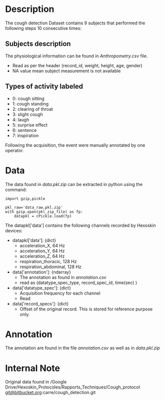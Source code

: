 # Description

The cough detection Dataset contains 9 subjects that performed the following steps 10 consecutive times:

## Subjects description
The physiological information can be found in *Anthropometry.csv* file.
- Read as per the header (record_id, weight, height, age, gender)
- NA value mean subject measurement is not available

## Types of activity labeled
- 0: cough sitting
- 1: cough standing
- 2: clearing of throat
- 3: slight cough
- 4: laugh
- 5: surprise effect
- 6: sentence
- 7: inspiration

Following the acquisition, the event were manually annotated by one operator.

# Data
The data found in *data.pkl.zip* can be extracted in python using the command:

    import gzip,pickle

    pkl_raw='data_raw.pkl.zip'
    with gzip.open(pkl_zip_file) as fp:
        datapkl = cPickle.load(fp)
        
The datapkl['data'] contains the following channels recorded by Hexoskin devices:

- datapkl['data']: {dict}
  - acceleration_X, 64 Hz
  - acceleration_Y, 64 Hz
  - acceleration_Z, 64 Hz
  - respiration_thoracic, 128 Hz
  - respiration_abdominal, 128 Hz
- data['annotation']: {ndarray}
  - The annotation as found in *annotation.csv*
  - read as (datatype_spec_type, record_spec_id, time(sec) )
- data['datatype_spec']: {dict}
  - Acquisition frequency for each channel
  - Read 
- data['record_specs']: {dict}
  - Offset of the original record. This is stored for reference purpose only.
 
# Annotation
The annotation are found in the file  *annotation.csv* as well as in *data.pkl.zip*



# Internal Note
Original data found in /Google Drive/Hexoskin_Protocoles/Rapports_Techniques/Cough_protocol
git@bitbucket.org:carre/cough_detection.git
